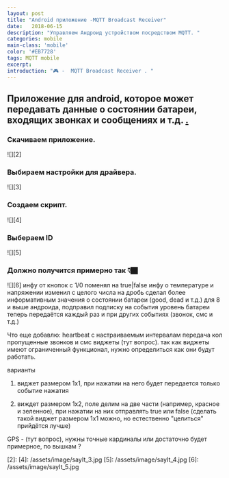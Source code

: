 ```yaml
---
layout: post
title: "Android приложение -MQTT Broadcast Receiver"
date:   2018-06-15
description: "Управляем Андроид устройством посредством MQTT. "
categories: mobile
main-class: 'mobile'
color: '#EB7728'
tags: MQTT mobile 
excerpt:
introduction: "🎮 -  MQTT Broadcast Receiver . "
---
```


## Приложение для android, которое может передавать данные о состоянии батареи, входящих звонках и сообщениях и т.д. [.][1]
### Скачиваем приложение.
![][2]
### Выбираем настройки для драйвера.
![][3]
### Создаем скрипт.
![][4]
### Выбераем ID 
![][5]
### Должно получится примерно так 👇🏿
![][6]
инфу от кнопок с 1/0 поменял на true|false
инфу о температуре и напряжении изменил с целого числа на дробь
сделал более информативным значения о состоянии батареи (good, dead и т.д.)
для 8 и выше андроида, подправил подписку на события
уровень батареи теперь передаётся каждый раз и при других событиях (звонок, смс и т.д.)

Что еще добавлю:
heartbeat с настраиваемым интервалам 
передача кол пропущенные звонков и смс
виджеты (тут вопрос).
так как виджеты имеют ограниченный функционал, нужно определиться как они будут работать.

варианты
1) виджет размером 1х1, при нажатии на него будет передается только событие нажатия 

2) виждет размером 1x2, поле делим на две части (например, красное и зеленное), при нажатии на них отправлять true или false (сделать такой виджет размером 1х1 можно, но естественно "целиться" прийдётся лучше)

GPS - (тут вопрос), нужны точные кардиналы или достаточно будет примерное, по вышкам ?

[1]: https://www.youtube.com/watch?v=VtKbiyyVZks
[2]: 
[4]: /assets/image/sayIt_3.jpg
[5]: /assets/image/sayIt_4.jpg
[6]: /assets/image/sayIt_5.jpg

